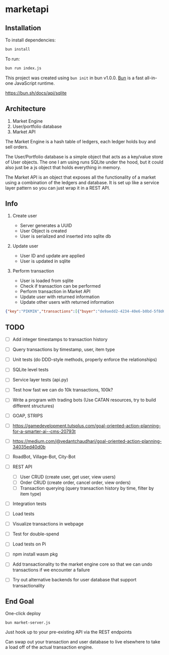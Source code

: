 # marketapi

## Installation

To install dependencies:

```bash
bun install
```

To run:

```bash
bun run index.js
```

This project was created using `bun init` in bun v1.0.0. [Bun](https://bun.sh) is a fast all-in-one JavaScript runtime.

https://bun.sh/docs/api/sqlite

## Architecture

1. Market Engine
2. User/portfolio database
3. Market API

The Market Engine is a hash table of ledgers, each ledger holds buy and sell orders. 

The User/Portfolio database is a simple object that acts as a key/value store of User objects. The one I am using runs SQLite under the hood, but it could also just be a js object that holds everything in memory.

The Market API is an object that exposes all the functionality of a market using a combination of the ledgers and database. It is set up like a service layer pattern so you can just wrap it in a REST API.

## Info

1. Create user

    - Server generates a UUID
    - User Object is created
    - User is serialized and inserted into sqlite db

2. Update user

    - User ID and update are applied
    - User is updated in sqlite

3. Perform transaction

    - User is loaded from sqlite
    - Check if transaction can be performed
    - Perform transaction in Market API
    - Update user with returned information
    - Update other users with returned information

```json
{"key":"PIKMIN","transactions":[{"buyer":"de9aedd2-4234-40e6-b0bd-5f8d64d9e6d1","seller":"b33c6339-af33-420d-9f97-b08bd44e95ba","amount":8,"price_per":2.5}],"to_update":[{"id":"a3de2f18-fbae-4d58-a53c-c2bce79c723c","user_id":"b33c6339-af33-420d-9f97-b08bd44e95ba","kind":"SELL","amount":2,"price_per":2.5}],"created":null}
```

## TODO

- [ ] Add integer timestamps to transaction history
- [ ] Query transactions by timestamp, user, item type

- [ ] Unit tests (do DDD-style methods, properly enforce the relationships)
- [ ] SQLite level tests
- [ ] Service layer tests (api.py)
- [ ] Test how fast we can do 10k transactions, 100k?

- [ ] Write a program with trading bots (Use CATAN resources, try to build different structures)
- [ ] GOAP, STRIPS
- [ ] https://gamedevelopment.tutsplus.com/goal-oriented-action-planning-for-a-smarter-ai--cms-20793t
- [ ] https://medium.com/@vedantchaudhari/goal-oriented-action-planning-34035ed40d0b
- [ ] RoadBot, Village-Bot, City-Bot

- [ ] REST API 
    - [ ] User CRUD (create user, get user, view users)
    - [ ] Order CRUD (create order, cancel order, view orders)
    - [ ] Transaction querying (query transaction history by time, filter by item type)
- [ ] Integration tests
- [ ] Load tests

- [ ] Visualize transactions in webpage

- [ ] Test for double-spend
- [ ] Load tests on Pi
- [ ] npm install wasm pkg

- [ ] Add transactionality to the market engine core so that we can undo transactions if we encounter a failure
- [ ] Try out alternative backends for user database that support transactionality


## End Goal

One-click deploy

```shell
bun market-server.js
```

Just hook up to your pre-existing API via the REST endpoints

Can swap out your transaction and user database to live elsewhere to take a load off of the actual transaction engine.
